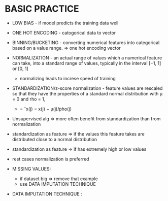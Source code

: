 # BASIC PRACTICE

- LOW BIAS - if model predicts the training data well
- ONE HOT ENCODING - catogorical data to vector
- BINNING/BUCKETING - converting numerical features into categorical based on a value range. => one hot encoding vector
- NORMALIZATION - an actual range of values which a numerical feature can take, into a standard range of values, typically in the interval [−1, 1] or [0, 1]
	- normalizing leads to increse speed of training
- STANDARDIZATION/z-score normalization - feature values are rescaled so that they have the properties of a standard normal distribution with μ = 0 and rho = 1,
	- = ˆx(j) = x(j) − μ(j)/pho(j)

- Unsupervised alg => more often benefit from standardization than from normalization  
- standardization as feature => if the values this feature takes are distributed close to a normal distribution 
- standardization as feature => if has extremely high or low values
- rest cases normalization is preferred

- MISSING VALUES:
	- if dataset big => remove that example
	- use DATA IMPUTATION TECHNIQUE
- DATA IMPUTATION TECHNIQUE :